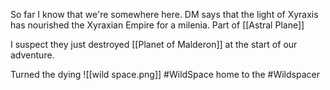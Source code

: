 So far I know that we're somewhere here. DM says that the light of Xyraxis has nourished the Xyraxian Empire for a milenia. Part of [[Astral Plane]]

I suspect they just destroyed [[Planet of Malderon]] at the start of our adventure.

Turned the dying 
![[wild space.png]]
#WildSpace home to the #Wildspacer